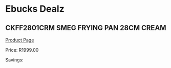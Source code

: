 
# Ebucks Dealz
## CKFF2801CRM SMEG FRYING PAN 28CM CREAM
[Product Page](https://www.ebucks.com/web/shop/productSelected.do?prodId=1170695305&catId=704983235)

Price: R1999.00

Savings: 


	